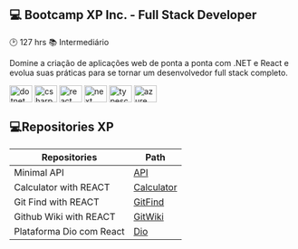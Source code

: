 ## 💻 Bootcamp XP Inc. - Full Stack Developer

:clock2: 127 hrs
:books: Intermediário

Domine a criação de aplicações web de ponta a ponta com .NET e React e evolua suas práticas para se tornar um desenvolvedor full stack completo.

<div>
  <img align="center" alt="dotnet" height="30" width="40" src="https://cdn.jsdelivr.net/gh/devicons/devicon@latest/icons/dot-net/dot-net-original-wordmark.svg">
  <img align="center" alt="csharp" height="30" width="40" src="https://cdn.jsdelivr.net/gh/devicons/devicon@latest/icons/csharp/csharp-original.svg">
  <img align="center" alt="react" height="30" width="40" src="https://cdn.jsdelivr.net/gh/devicons/devicon@latest/icons/react/react-original-wordmark.svg">
  <img align="center" alt="next" height="30" width="40" src="https://cdn.jsdelivr.net/gh/devicons/devicon@latest/icons/nextjs/nextjs-original-wordmark.svg">
  <img align="center" alt="typescript" height="30" width="40" src="https://cdn.jsdelivr.net/gh/devicons/devicon@latest/icons/typescript/typescript-original.svg">
  <img align="center" alt="azure" height="30" width="40" src="https://cdn.jsdelivr.net/gh/devicons/devicon@latest/icons/azure/azure-original-wordmark.svg">
</div>

## 💻Repositories XP
| Repositories | Path |
|-------|---------|
| Minimal API | [API](https://github.com/manubrederode/dio-xp-minimal-api) |
| Calculator with REACT | [Calculator](https://github.com/manubrederode/dio-xp-calculator) |
| Git Find with REACT | [GitFind](https://github.com/manubrederode/dio-xp-react-gitfind) |
| Github Wiki with REACT | [GitWiki](https://github.com/manubrederode/dio-xp-react-github-wiki) |
| Plataforma Dio com React | [Dio](https://github.com/manubrederode/dio-xp-react-project-dio) |



